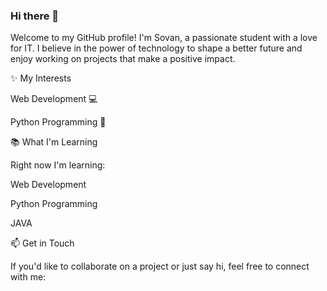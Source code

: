 ### Hi there 👋

<!--
**SovanMao/SovanMao** is a ✨ _special_ ✨ repository because its `README.md` (this file) appears on your GitHub profile.

Here are some ideas to get you started:

- 🔭 I’m currently working on ...
- 🌱 I’m currently learning ...
- 👯 I’m looking to collaborate on ...
- 🤔 I’m looking for help with ...
- 💬 Ask me about ...
- 📫 How to reach me: ...
- 😄 Pronouns: ...
- ⚡ Fun fact: ...
-->

Welcome to my GitHub profile! I'm Sovan, a passionate student with a love for IT. I believe in the power of technology to shape a better future and enjoy working on projects that make a positive impact.

✨ My Interests

Web Development 💻

Python Programming 🐍

📚 What I'm Learning

Right now I'm learning:

Web Development

Python Programming

JAVA

📫 Get in Touch

If you'd like to collaborate on a project or just say hi, feel free to connect with me:
